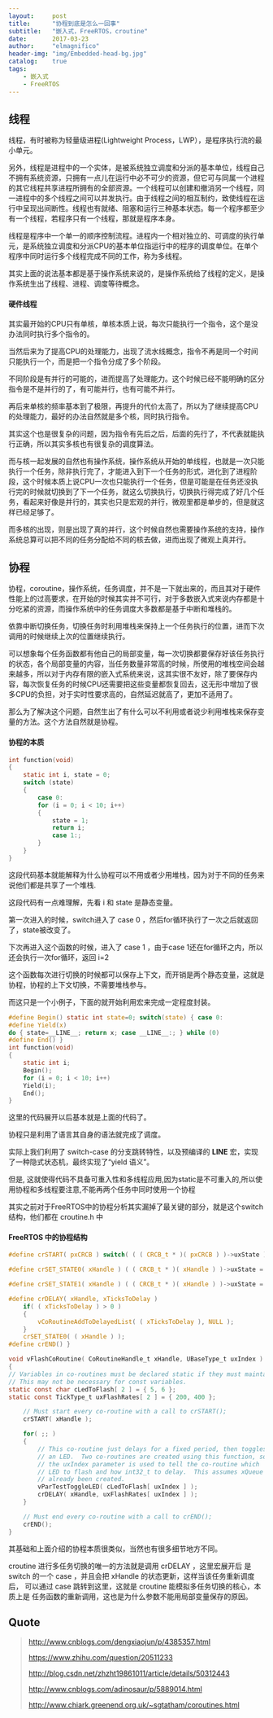 ```yaml
---
layout:     post
title:      "协程到底是怎么一回事"
subtitle:   "嵌入式，FreeRTOS，croutine"
date:       2017-03-23
author:     "elmagnifico"
header-img: "img/Embedded-head-bg.jpg"
catalog:    true
tags:
    - 嵌入式
    - FreeRTOS    
---
```



## 线程

线程，有时被称为轻量级进程(Lightweight Process，LWP），是程序执行流的最小单元。

另外，线程是进程中的一个实体，是被系统独立调度和分派的基本单位，线程自己不拥有系统资源，只拥有一点儿在运行中必不可少的资源，但它可与同属一个进程的其它线程共享进程所拥有的全部资源。一个线程可以创建和撤消另一个线程，同一进程中的多个线程之间可以并发执行。由于线程之间的相互制约，致使线程在运行中呈现出间断性。线程也有就绪、阻塞和运行三种基本状态。每一个程序都至少有一个线程，若程序只有一个线程，那就是程序本身。

线程是程序中一个单一的顺序控制流程。进程内一个相对独立的、可调度的执行单元，是系统独立调度和分派CPU的基本单位指运行中的程序的调度单位。在单个程序中同时运行多个线程完成不同的工作，称为多线程。

其实上面的说法基本都是基于操作系统来说的，是操作系统给了线程的定义，是操作系统生出了线程、进程、调度等待概念。

#### 硬件线程

其实最开始的CPU只有单核，单核本质上说，每次只能执行一个指令，这个是没办法同时执行多个指令的。

当然后来为了提高CPU的处理能力，出现了流水线概念，指令不再是同一个时间只能执行一个，而是把一个指令分成了多个阶段。

不同阶段是有并行的可能的，进而提高了处理能力。这个时候已经不能明确的区分指令是不是并行的了，有可能并行，也有可能不并行。

再后来单核的频率基本到了极限，再提升的代价太高了，所以为了继续提高CPU的处理能力，最好的办法自然就是多个核，同时执行指令。

其实这个也是很复杂的问题，因为指令有先后之后，后面的先行了，不代表就能执行正确，所以其实多核也有很复杂的调度算法。

而与核一起发展的自然也有操作系统，操作系统从开始的单线程，也就是一次只能执行一个任务，除非执行完了，才能进入到下一个任务的形式，进化到了进程阶段，这个时候本质上说CPU一次也只能执行一个任务，但是可能是在任务还没执行完的时候就切换到了下一个任务，就这么切换执行，切换执行得完成了好几个任务，看起来好像是并行的，其实也只是宏观的并行，微观里都是单步的，但是就这样已经足够了。

而多核的出现，则是出现了真的并行，这个时候自然也需要操作系统的支持，操作系统总算可以把不同的任务分配给不同的核去做，进而出现了微观上真并行。

## 协程

协程，coroutine，操作系统，任务调度，并不是一下就出来的，而且其对于硬件性能上的过高要求，在开始的时候其实并不可行，对于多数嵌入式来说内存都是十分吃紧的资源，而操作系统中的任务调度大多数都是基于中断和堆栈的。

依靠中断切换任务，切换任务时利用堆栈来保持上一个任务执行的位置，进而下次调用的时候继续上次的位置继续执行。

可以想象每个任务函数都有他自己的局部变量，每一次切换都要保存好该任务执行的状态，各个局部变量的内容，当任务数量非常高的时候，所使用的堆栈空间会越来越多，所以对于内存有限的嵌入式系统来说，这其实很不友好，除了要保存内容，每次恢复任务的时候CPU还需要把这些变量都恢复回去，这无形中增加了很多CPU的负担，对于实时性要求高的，自然延迟就高了，更加不适用了。

那么为了解决这个问题，自然生出了有什么可以不利用或者说少利用堆栈来保存变量的方法。这个方法自然就是协程。

#### 协程的本质
```c
int function(void)
{   
    static int i, state = 0;
    switch (state)
    {    
        case 0:
        for (i = 0; i < 10; i++)
        {      
            state = 1;
            return i;             
            case 1:;
        }   
    }
}
```

这段代码基本就能解释为什么协程可以不用或者少用堆栈，因为对于不同的任务来说他们都是共享了一个堆栈.

这段代码有一点难理解，先看 i 和 state 是静态变量。

第一次进入的时候，switch进入了 case 0 ，然后for循环执行了一次之后就返回了，state被改变了。

下次再进入这个函数的时候，进入了 case 1 ，由于case 1还在for循环之内，所以还会执行一次for循环，返回 i=2

这个函数每次进行切换的时候都可以保存上下文，而开销是两个静态变量，这就是协程，协程的上下文切换，不需要堆栈参与。

而这只是一个小例子，下面的就开始利用宏来完成一定程度封装。

```c
#define Begin() static int state=0; switch(state) { case 0:
#define Yield(x)
do { state=__LINE__; return x; case __LINE__:; } while (0)
#define End() }
int function(void)
{   
    static int i;   
    Begin();   
    for (i = 0; i < 10; i++)     
    Yield(i);   
    End();
}
```
这里的代码展开以后基本就是上面的代码了。

协程只是利用了语言其自身的语法就完成了调度。

实际上我们利用了 switch-case 的分支跳转特性，以及预编译的 __LINE__ 宏，实现了一种隐式状态机，最终实现了“yield 语义”。

但是, 这就使得代码不具备可重入性和多线程应用,因为static是不可重入的,所以使用协程和多线程要注意,不能再两个任务中同时使用一个协程

其实之前对于FreeRTOS中的协程分析其实漏掉了最关键的部分，就是这个switch结构，他们都在 croutine.h 中

#### FreeRTOS 中的协程结构

```c
#define crSTART( pxCRCB ) switch( ( ( CRCB_t * )( pxCRCB ) )->uxState ) { case 0:

#define crSET_STATE0( xHandle ) ( ( CRCB_t * )( xHandle ) )->uxState = (__LINE__ * 2); return; case (__LINE__ * 2):

#define crSET_STATE1( xHandle ) ( ( CRCB_t * )( xHandle ) )->uxState = ((__LINE__ * 2)+1); return; case ((__LINE__ * 2)+1):

#define crDELAY( xHandle, xTicksToDelay )												\
    if( ( xTicksToDelay ) > 0 )															\
    {																					\
    	vCoRoutineAddToDelayedList( ( xTicksToDelay ), NULL );							\
    }																					\
    crSET_STATE0( ( xHandle ) );
#define crEND() }

void vFlashCoRoutine( CoRoutineHandle_t xHandle, UBaseType_t uxIndex )
{
// Variables in co-routines must be declared static if they must maintain value across a blocking call.
// This may not be necessary for const variables.
static const char cLedToFlash[ 2 ] = { 5, 6 };
static const TickType_t uxFlashRates[ 2 ] = { 200, 400 };

    // Must start every co-routine with a call to crSTART();
    crSTART( xHandle );

    for( ;; )
    {
        // This co-routine just delays for a fixed period, then toggles
        // an LED.  Two co-routines are created using this function, so
        // the uxIndex parameter is used to tell the co-routine which
        // LED to flash and how int32_t to delay.  This assumes xQueue has
        // already been created.
        vParTestToggleLED( cLedToFlash[ uxIndex ] );
        crDELAY( xHandle, uxFlashRates[ uxIndex ] );
    }

    // Must end every co-routine with a call to crEND();
    crEND();
}
```
其基础和上面介绍的协程本质很类似，当然也有很多细节地方不同。

croutine 进行多任务切换的唯一的方法就是调用 crDELAY ，这里宏展开后
是 switch 的一个 case ，并且会把 xHandle 的状态更新，这样当该任务重新调度后，
可以通过 case 跳转到这里，这就是 croutine 能模拟多任务切换的核心，本质上是
任务函数的重新调用，这也是为什么参数不能用局部变量保存的原因。


## Quote

> http://www.cnblogs.com/dengxiaojun/p/4385357.html
>
> https://www.zhihu.com/question/20511233
>
> http://blog.csdn.net/zhzht19861011/article/details/50312443
>
> http://www.cnblogs.com/adinosaur/p/5889014.html
>
> http://www.chiark.greenend.org.uk/~sgtatham/coroutines.html
